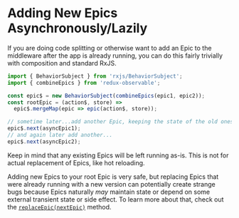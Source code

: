 # Adding New Epics Asynchronously/Lazily

If you are doing code splitting or otherwise want to add an Epic to the middleware after the app is already running, you can do this fairly trivially with composition and standard RxJS.

```js
import { BehaviorSubject } from 'rxjs/BehaviorSubject';
import { combineEpics } from 'redux-observable';

const epic$ = new BehaviorSubject(combineEpics(epic1, epic2));
const rootEpic = (action$, store) =>
  epic$.mergeMap(epic => epic(action$, store));

// sometime later...add another Epic, keeping the state of the old ones...
epic$.next(asyncEpic1);
// and again later add another...
epic$.next(asyncEpic2);
```

Keep in mind that any existing Epics will be left running as-is. This is not for actual replacement of Epics, like hot reloading.

Adding new Epics to your root Epic is very safe, but replacing Epics that were already running with a new version can potentially create strange bugs because Epics naturally _may_ maintain state or depend on some external transient state or side effect. To learn more about that, check out the [`replaceEpic(nextEpic)`](HotModuleReplacement.md) method.
